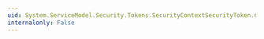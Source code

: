 ```yaml
---
uid: System.ServiceModel.Security.Tokens.SecurityContextSecurityToken.ContextId
internalonly: False
---
```

